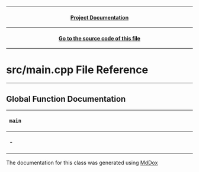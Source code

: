 
---
 <h4 align="center"> <a href="./../../Documentation.md"> Project Documentation </a></h4> 

---
 <h4 align="center"> <a href="../../../.././src/main.cpp"> Go to the source code of this file </a></h4> 

---
# src/main.cpp File Reference

---
## Global Function Documentation

| <p id="main"><p align="left"> `main` |
|-|
| <p> <p> - </p> </p> <img width=1920/> | 


The documentation for this class was generated using [MdDox](https://github.com/DangeL187/MdDox)
